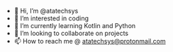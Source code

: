 - 👋 Hi, I’m @atatechsys
- 👀 I’m interested in coding
- 🌱 I’m currently learning Kotlin and Python
- 💞️ I’m looking to collaborate on projects
- 📫 How to reach me @ atatechsys@protonmail.com

<!---
ataplaysgit/ataplaysgit is a ✨ special ✨ repository because its `README.md` (this file) appears on your GitHub profile.
You can click the Preview link to take a look at your changes.
--->
